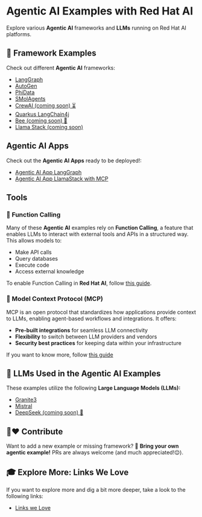 # Agentic AI Examples with Red Hat AI  

Explore various **Agentic AI** frameworks and **LLMs** running on Red Hat AI platforms.  

## 🚀 Framework Examples  

Check out different **Agentic AI** frameworks:  

- [LangGraph](./frameworks/langgraph/)  
- [AutoGen](./frameworks/autogen/)  
- [PhiData](./frameworks/phidata/)  
- [SMolAgents](./frameworks/smolagents/)  
- [CrewAI (coming soon) ⏳](./frameworks/crewAI/)  
- [Quarkus LangChain4j](./frameworks/quarkus-langchain4j/)
- [Bee (coming soon) 🐝](./frameworks/bee/)
- [Llama Stack (coming soon)](./frameworks/llama-stack)

## Agentic AI Apps

Check out the **Agentic AI Apps** ready to be deployed!:

- [Agentic AI App LangGraph](./agentic-apps/agentic-app-langgraph/)
- [Agentic AI App LlamaStack with MCP](./agentic-apps/agentic-app-llamastack/)

## Tools

### 🔗 Function Calling  

Many of these **Agentic AI** examples rely on **Function Calling**, a feature that enables LLMs to interact with external tools and APIs in a structured way. This allows models to:  

- Make API calls  
- Query databases  
- Execute code  
- Access external knowledge  

To enable Function Calling in **Red Hat AI**, follow [this guide](https://ai-on-openshift.io/odh-rhoai/enable-function-calling/).

### 🦆 Model Context Protocol (MCP)

MCP is an open protocol that standardizes how applications provide context to LLMs, enabling agent-based workflows and integrations. It offers:

- **Pre-built integrations** for seamless LLM connectivity  
- **Flexibility** to switch between LLM providers and vendors  
- **Security best practices** for keeping data within your infrastructure

If you want to know more, follow [this guide](./tools/mcp/)

## 🧠 LLMs Used in the Agentic AI Examples  

These examples utilize the following **Large Language Models (LLMs):**  

- [Granite3](https://huggingface.co/ibm-granite)  
- [Mistral](https://huggingface.co/mistralai/Mistral-7B-Instruct-v0.3)  
- [DeepSeek (coming soon) 🔎](https://huggingface.co/deepseek-ai/DeepSeek-R1-Distill-Qwen-32B)

## 🤝❤️ Contribute  

Want to add a new example or missing framework? 🎉 **Bring your own agentic example!** PRs are always welcome (and much appreciated!😌).  

## 🎓 Explore More: Links We Love

If you want to explore more and dig a bit more deeper, take a look to the following links:

- [Links we Love](./docs/links-we-love.md)